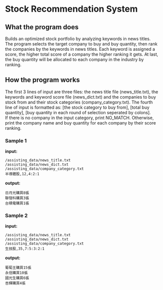 # Stock Recommendation System
## What the program does
Builds an optimized stock portfolio by analyzing keywords in news titles. The program selects the target company to buy and buy quantity, then rank the companies by the keywords in  news titles. Each keyword is assigned a score, the higher total score of a company the higher ranking it gets. At last, the buy quantity will be allocated to each company in the industry by ranking.

## How the program works
The first 3 lines of input are three files: the news title file (news_title.txt), the keywords and keyword score file (news_dict.txt) and the companies to buy stock from and their stock categories (company_category.txt). The fourth line of input is formatted as: [the stock category to buy from], [total buy quantity], [buy quantity in each round of selection seperated by colons]. <br>
If there is no company in the input category, print NO_MATCH. Otherwise, print the company name and buy quantity for each company by their score ranking. <br>

### Sample 1
**input:** <br>

    /assisting_data/news_title.txt
    /assisting_data/news_dict.txt
    /assisting_data/company_category.txt
    半導體股,12,4:2:1

**output:** <br>

    日月光購買8張
    聯發科購買3張
    台積電購買1張

### Sample 2
**input:** <br>

    /assisting_data/news_title.txt
    /assisting_data/news_dict.txt
    /assisting_data/company_category.txt
    生技股,35,7:5:3:2:1

**output:** <br>

    葡萄王購買15張
    永信購買10張
    國光生購買6張
    杏輝購買4張
